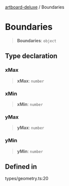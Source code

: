 [artboard-deluxe](../globals.md) / Boundaries

# Boundaries

> **Boundaries**: `object`

## Type declaration

### xMax

> **xMax**: `number`

### xMin

> **xMin**: `number`

### yMax

> **yMax**: `number`

### yMin

> **yMin**: `number`

## Defined in

types/geometry.ts:20
